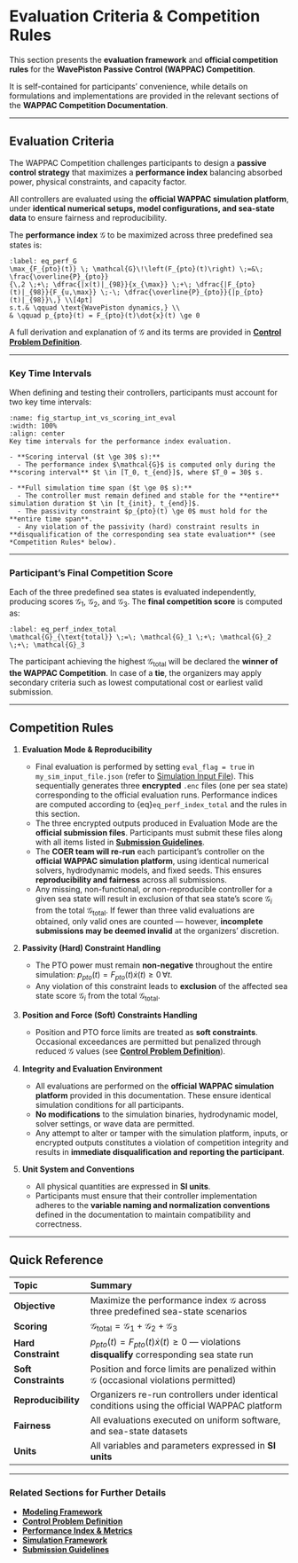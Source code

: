 # Evaluation Criteria & Competition Rules

This section presents the **evaluation framework** and **official competition rules** for the **WavePiston Passive Control (WAPPAC) Competition**.

It is self-contained for participants’ convenience, while details on formulations and implementations are provided in the relevant sections of the **WAPPAC Competition Documentation**.

---

## Evaluation Criteria

The WAPPAC Competition challenges participants to design a **passive control strategy** that maximizes a **performance index** balancing absorbed power, physical constraints, and capacity factor.

All controllers are evaluated using the **official WAPPAC simulation platform**, under **identical numerical setups, model configurations, and sea-state data** to ensure fairness and reproducibility.

The **performance index** $\mathcal{G}$ to be maximized across three predefined sea states is:

```{math}
:label: eq_perf_G
\max_{F_{pto}(t)} \; \mathcal{G}\!\left(F_{pto}(t)\right) \;=&\; 
\frac{\overline{P}_{pto}}
{\,2 \;+\; \dfrac{|x(t)|_{98}}{x_{\max}} \;+\; \dfrac{|F_{pto}(t)|_{98}}{F_{u,\max}} \;-\; \dfrac{\overline{P}_{pto}}{|p_{pto}(t)|_{98}}\,} \\[4pt]
s.t.& \qquad \text{WavePiston dynamics,} \\ 
& \qquad p_{pto}(t) = F_{pto}(t)\dot{x}(t) \ge 0
```

A full derivation and explanation of $\mathcal{G}$ and its terms are provided in [**Control Problem Definition**](./model_control/control_problem.md).

---

### Key Time Intervals

When defining and testing their controllers, participants must account for two key time intervals:

```{figure} ./_static/figures/schematics/startup_int_vs_scoring_int.png
:name: fig_startup_int_vs_scoring_int_eval
:width: 100%
:align: center
Key time intervals for the performance index evaluation.
```

```{important}
- **Scoring interval ($t \ge 30$ s):**  
  - The performance index $\mathcal{G}$ is computed only during the **scoring interval** $t \in [T_0, t_{end}]$, where $T_0 = 30$ s.  

- **Full simulation time span ($t \ge 0$ s):**  
  - The controller must remain defined and stable for the **entire** simulation duration $t \in [t_{init}, t_{end}]$.  
  - The passivity constraint $p_{pto}(t) \ge 0$ must hold for the **entire time span**.  
  - Any violation of the passivity (hard) constraint results in **disqualification of the corresponding sea state evaluation** (see *Competition Rules* below).
```

---

### Participant’s Final Competition Score

Each of the three predefined sea states is evaluated independently, producing scores $\mathcal{G}_1$, $\mathcal{G}_2$, and $\mathcal{G}_3$. The **final competition score** is computed as:

```{math}
:label: eq_perf_index_total
\mathcal{G}_{\text{total}} \;=\; \mathcal{G}_1 \;+\; \mathcal{G}_2 \;+\; \mathcal{G}_3
```

The participant achieving the highest $\mathcal{G}_{\text{total}}$ will be declared the **winner of the WAPPAC Competition**.
In case of a **tie**, the organizers may apply secondary criteria such as lowest computational cost or earliest valid submission.

---

## Competition Rules

1. **Evaluation Mode & Reproducibility**

   * Final evaluation is performed by setting `eval_flag = true` in `my_sim_input_file.json` (refer to [Simulation Input File](./simulation_platform/sim_input.md)).
     This sequentially generates three **encrypted** `.enc` files (one per sea state) corresponding to the official evaluation runs.
     Performance indices are computed according to {eq}`eq_perf_index_total` and the rules in this section.
   * The three encrypted outputs produced in Evaluation Mode are the **official submission files**.
     Participants must submit these files along with all items listed in [**Submission Guidelines**](./submission.md).
   * The **COER team will re-run** each participant’s controller on the **official WAPPAC simulation platform**, using identical numerical solvers, hydrodynamic models, and fixed seeds.
     This ensures **reproducibility and fairness** across all submissions.
   * Any missing, non-functional, or non-reproducible controller for a given sea state will result in exclusion of that sea state’s score $\mathcal{G}_i$ from the total $\mathcal{G}_{\text{total}}$.
     If fewer than three valid evaluations are obtained, only valid ones are counted — however, **incomplete submissions may be deemed invalid** at the organizers’ discretion.

2. **Passivity (Hard) Constraint Handling**

   * The PTO power must remain **non-negative** throughout the entire simulation:
     $p_{pto}(t) = F_{pto}(t)\dot{x}(t) \ge 0 \, \forall t$.
   * Any violation of this constraint leads to **exclusion** of the affected sea state score $\mathcal{G}_i$ from the total $\mathcal{G}_{\text{total}}$.

3. **Position and Force (Soft) Constraints Handling**

   * Position and PTO force limits are treated as **soft constraints**.
     Occasional exceedances are permitted but penalized through reduced $\mathcal{G}$ values (see [**Control Problem Definition**](./model_control/control_problem.md)).

4. **Integrity and Evaluation Environment**

   * All evaluations are performed on the **official WAPPAC simulation platform** provided in this documentation.
     These ensure identical simulation conditions for all participants.
   * **No modifications** to the simulation binaries, hydrodynamic model, solver settings, or wave data are permitted.
   * Any attempt to alter or tamper with the simulation platform, inputs, or encrypted outputs constitutes a violation of competition integrity and results in **immediate disqualification and reporting the participant**.

5. **Unit System and Conventions**

   * All physical quantities are expressed in **SI units**.
   * Participants must ensure that their controller implementation adheres to the **variable naming and normalization conventions** defined in the documentation to maintain compatibility and correctness.

---

## Quick Reference

| **Topic**            | **Summary**                                                                                       |
| :------------------- | :------------------------------------------------------------------------------------------------ |
| **Objective**        | Maximize the performance index $\mathcal{G}$ across three predefined sea-state scenarios          |
| **Scoring**          | $\mathcal{G}_{\text{total}} = \mathcal{G}_1 + \mathcal{G}_2 + \mathcal{G}_3$                      |
| **Hard Constraint**  | $p_{pto}(t) = F_{pto}(t)\dot{x}(t) \ge 0$ — violations **disqualify** corresponding sea state run |
| **Soft Constraints** | Position and force limits are penalized within $\mathcal{G}$ (occasional violations permitted)    |
| **Reproducibility**  | Organizers re-run controllers under identical conditions using the official WAPPAC platform       |
| **Fairness**         | All evaluations executed on uniform software, and sea-state datasets                    |
| **Units**            | All variables and parameters expressed in **SI units**                                            |

---

### Related Sections for Further Details

* [**Modeling Framework**](./model_control/modelling_framework.md)
* [**Control Problem Definition**](./model_control/control_problem.md)
* [**Performance Index & Metrics**](./performance_index.md)
* [**Simulation Framework**](./simulation_platform/index.md)
* [**Submission Guidelines**](./submission.md)
